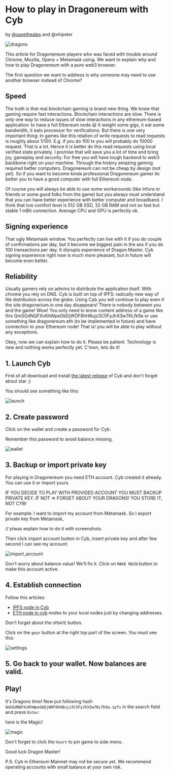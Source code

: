 # How to play in Dragonereum with Cyb

by [@savetheales]() and @xhipster

![dragons](dragon.png)

This article for Dragonereum players who was faced with trouble around Chrome, Mozilla, Opera + Metamask using. We want to explain why and how to play Dragonereum with a pure web3 browser.

The first question we want to address is why someone may need to use another browser instead of Chrome?

## Speed

The truth is that real blockchain gaming is brand new thing. We know that gaming require fast interactions. Blockchain interactions are slow. There is only one way to reduce issues of slow interactions in any ethereum-based application: to have a full Ethereum node :smiley: It weight some gigs, it eat some bandwidth, it eats processor for verifications. But there is one very important thing: In games like this relation of write requests to read requests is roughly about 1/100. E.g. if you do 100 tx you will probably do 10000 request. That is a lot. Hence it is better do this read requests using local verified state privately. I promise that will save you a lot of time and bring joy, gameplay and security. For free you will have tough backend to web3 backbone right on your machine. Through the history amazing gaming required better computers. Dragonereum can not be cheap by design (not yet). So if you want to become kinda professional Dragonereum gamer its better you to have a good computer with full Ethereum node.

Of course you will always be able to use some workarounds (like Infura or friends or some good folks from the game) but you always must understand that you can have better experience with better computer and broadband. I think that low comfort level is 512 GB SSD, 32 GB RAM and not so fast but stable 1 mBit connection. Average CPU and GPU is perfectly ok.

## Signing experience

That ugly Metamask window. You perfectly can live with it if you do couple of confirmations per day, but it become we biggest pain in the ass if you do 100 transactions per day. It disrupts experience of Dragon Master. Cyb signing experience right now is much more pleasant, but in future will become even better.

## Reliability

Usually gamers rely on admins to distribute the application itself. With chrome you rely on DNS. Cyb is built on top of IPFS: radically new way of file distribution across the globe. Using Cyb you will continue to play even if the site dragonerium.io one day disappears! There is nobody between you and the game! Wow! You only need to know content address of a game like this QmSGdNQFXvKhWpeGbDjWDF8hH8ujz3C5FyJhX3w7KLfk9a or use something like dragonereum.eth (to be implemented in future) and have connection to your Ethereum node! That is! you will be able to play without any exceptions.


Okey, now we can explain how to do it. Please be patient. Technology is new and nothing  works perfectly yet. C'mon, lets do it!

## 1. Launch Cyb

First of all download and install [the latest release](https://github.com/cybercongress/cyb/releases) of Cyb and don't forget about star ;)

You should see something like this:

![launch](launch.png)

## 2. Create password

Click on the wallet and create a password for Cyb.

Remember this password to avoid balance missing.

![wallet](wallet.png)

## 3. Backup or import private key

For playing in Dragonereum you need ETH account. Cyb created it already. You can use it or import yours.

IF YOU DECIDE TO PLAY WITH PROVIDED ACCOUNT YOU MUST BACKUP PRIVATE KEY. IF NOT => FORGET ABOUT YOUR DRAGONS! YOU STORE IT, NOT CYB!

For example: I want to import my account from Metamask. So I export private key from Metamask, 

// plwas explain how to do it with screenshots.

Then click import account button in Cyb, insert private key and after few second I can see my account:

![import_account](account.png)

Don't worry about balance value! We'll fix it. Click on `MAKE MAIN` button to make this account active.

## 4. Establish connection

Follow this articles: 
- [IPFS node in Cyb](https://steemit.com/web3/@savetheales/how-to-add-custom-ipfs-node-to-your-cyb)
- [ETH node in cyb](https://steemit.com/web3/@savetheales/how-to-add-own-eth-node-to-your-cyb) nodes to your local nodes just by changing addresses. 

Don't forget about the `UPDATE` button.

 Click on the `gear` button at the right top part of the screen. You must see this:

![settings](settings.png)

## 5. Go back to your wallet. Now balances are valid.

## Play!

It's Dragons time! Now put following hash `QmSGdNQFXvKhWpeGbDjWDF8hH8ujz3C5FyJhX3w7KLfk9a.ipfs` in the search field and press `Enter`.

here is the Magic!

![magic](magic.png)

Don't forget to click the `heart` to pin game to side menu.

Good luck Dragon Master!

P.S. Cyb in Ethereum Mainnet may not be secure yet. We recommend operating accounts with small balance at your own risk.


